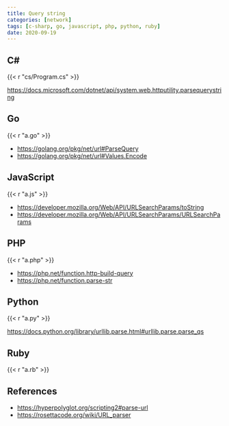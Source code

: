```yaml
---
title: Query string
categories: [network]
tags: [c-sharp, go, javascript, php, python, ruby]
date: 2020-09-19
---
```


## C#

{{< r "cs/Program.cs" >}}

<https://docs.microsoft.com/dotnet/api/system.web.httputility.parsequerystring>

## Go

{{< r "a.go" >}}

- <https://golang.org/pkg/net/url#ParseQuery>
- <https://golang.org/pkg/net/url#Values.Encode>

## JavaScript

{{< r "a.js" >}}

- <https://developer.mozilla.org/Web/API/URLSearchParams/toString>
- <https://developer.mozilla.org/Web/API/URLSearchParams/URLSearchParams>

## PHP

{{< r "a.php" >}}

- <https://php.net/function.http-build-query>
- <https://php.net/function.parse-str>

## Python

{{< r "a.py" >}}

<https://docs.python.org/library/urllib.parse.html#urllib.parse.parse_qs>

## Ruby

{{< r "a.rb" >}}

## References

- <https://hyperpolyglot.org/scripting2#parse-url>
- <https://rosettacode.org/wiki/URL_parser>
